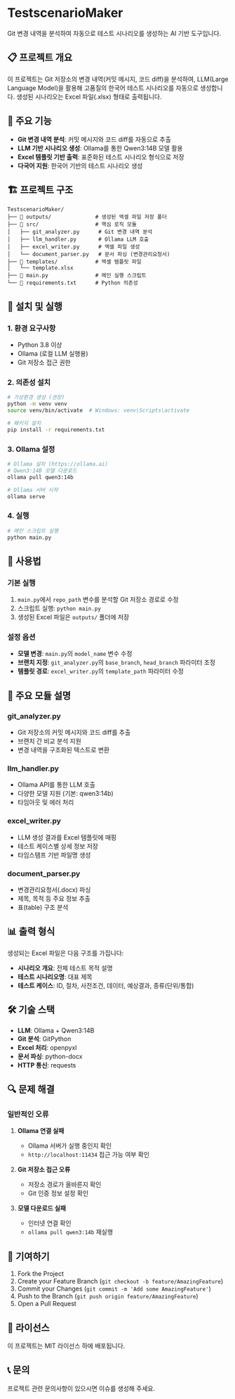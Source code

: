 # TestscenarioMaker

Git 변경 내역을 분석하여 자동으로 테스트 시나리오를 생성하는 AI 기반 도구입니다.

## 📋 프로젝트 개요

이 프로젝트는 Git 저장소의 변경 내역(커밋 메시지, 코드 diff)을 분석하여, LLM(Large Language Model)을 활용해 고품질의 한국어 테스트 시나리오를 자동으로 생성합니다. 생성된 시나리오는 Excel 파일(.xlsx) 형태로 출력됩니다.

## 🎯 주요 기능

- **Git 변경 내역 분석**: 커밋 메시지와 코드 diff를 자동으로 추출
- **LLM 기반 시나리오 생성**: Ollama를 통한 Qwen3:14B 모델 활용
- **Excel 템플릿 기반 출력**: 표준화된 테스트 시나리오 형식으로 저장
- **다국어 지원**: 한국어 기반의 테스트 시나리오 생성

## 🏗️ 프로젝트 구조

```
TestscenarioMaker/
├── 📂 outputs/              # 생성된 엑셀 파일 저장 폴더
├── 📂 src/                  # 핵심 로직 모듈
│   ├── git_analyzer.py      # Git 변경 내역 분석
│   ├── llm_handler.py       # Ollama LLM 호출
│   ├── excel_writer.py      # 엑셀 파일 생성
│   └── document_parser.py   # 문서 파싱 (변경관리요청서)
├── 📂 templates/            # 엑셀 템플릿 파일
│   └── template.xlsx
├── 📜 main.py               # 메인 실행 스크립트
└── 📜 requirements.txt      # Python 의존성
```

## 🚀 설치 및 실행

### 1. 환경 요구사항

- Python 3.8 이상
- Ollama (로컬 LLM 실행용)
- Git 저장소 접근 권한

### 2. 의존성 설치

```bash
# 가상환경 생성 (권장)
python -m venv venv
source venv/bin/activate  # Windows: venv\Scripts\activate

# 패키지 설치
pip install -r requirements.txt
```

### 3. Ollama 설정

```bash
# Ollama 설치 (https://ollama.ai)
# Qwen3:14B 모델 다운로드
ollama pull qwen3:14b

# Ollama 서버 시작
ollama serve
```

### 4. 실행

```bash
# 메인 스크립트 실행
python main.py
```

## 📖 사용법

### 기본 실행

1. `main.py`에서 `repo_path` 변수를 분석할 Git 저장소 경로로 수정
2. 스크립트 실행: `python main.py`
3. 생성된 Excel 파일은 `outputs/` 폴더에 저장

### 설정 옵션

- **모델 변경**: `main.py`의 `model_name` 변수 수정
- **브랜치 지정**: `git_analyzer.py`의 `base_branch`, `head_branch` 파라미터 조정
- **템플릿 경로**: `excel_writer.py`의 `template_path` 파라미터 수정

## 🔧 주요 모듈 설명

### git_analyzer.py
- Git 저장소의 커밋 메시지와 코드 diff를 추출
- 브랜치 간 비교 분석 지원
- 변경 내역을 구조화된 텍스트로 변환

### llm_handler.py
- Ollama API를 통한 LLM 호출
- 다양한 모델 지원 (기본: qwen3:14b)
- 타임아웃 및 에러 처리

### excel_writer.py
- LLM 생성 결과를 Excel 템플릿에 매핑
- 테스트 케이스별 상세 정보 저장
- 타임스탬프 기반 파일명 생성

### document_parser.py
- 변경관리요청서(.docx) 파싱
- 제목, 목적 등 주요 정보 추출
- 표(table) 구조 분석

## 📊 출력 형식

생성되는 Excel 파일은 다음 구조를 가집니다:

- **시나리오 개요**: 전체 테스트 목적 설명
- **테스트 시나리오명**: 대표 제목
- **테스트 케이스**: ID, 절차, 사전조건, 데이터, 예상결과, 종류(단위/통합)

## 🛠️ 기술 스택

- **LLM**: Ollama + Qwen3:14B
- **Git 분석**: GitPython
- **Excel 처리**: openpyxl
- **문서 파싱**: python-docx
- **HTTP 통신**: requests

## 🔍 문제 해결

### 일반적인 오류

1. **Ollama 연결 실패**
   - Ollama 서버가 실행 중인지 확인
   - `http://localhost:11434` 접근 가능 여부 확인

2. **Git 저장소 접근 오류**
   - 저장소 경로가 올바른지 확인
   - Git 인증 정보 설정 확인

3. **모델 다운로드 실패**
   - 인터넷 연결 확인
   - `ollama pull qwen3:14b` 재실행

## 🤝 기여하기

1. Fork the Project
2. Create your Feature Branch (`git checkout -b feature/AmazingFeature`)
3. Commit your Changes (`git commit -m 'Add some AmazingFeature'`)
4. Push to the Branch (`git push origin feature/AmazingFeature`)
5. Open a Pull Request

## 📄 라이선스

이 프로젝트는 MIT 라이선스 하에 배포됩니다.

## 📞 문의

프로젝트 관련 문의사항이 있으시면 이슈를 생성해 주세요. 